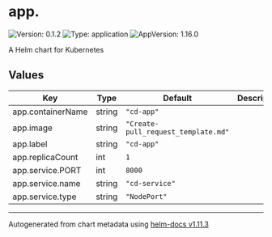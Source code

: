 # app.

![Version: 0.1.2](https://img.shields.io/badge/Version-0.1.2-informational?style=flat-square) ![Type: application](https://img.shields.io/badge/Type-application-informational?style=flat-square) ![AppVersion: 1.16.0](https://img.shields.io/badge/AppVersion-1.16.0-informational?style=flat-square)

A Helm chart for Kubernetes

## Values

| Key | Type | Default | Description |
|-----|------|---------|-------------|
| app.containerName | string | `"cd-app"` |  |
| app.image | string | `"Create-pull_request_template.md"` |  |
| app.label | string | `"cd-app"` |  |
| app.replicaCount | int | `1` |  |
| app.service.PORT | int | `8000` |  |
| app.service.name | string | `"cd-service"` |  |
| app.service.type | string | `"NodePort"` |  |

----------------------------------------------
Autogenerated from chart metadata using [helm-docs v1.11.3](https://github.com/norwoodj/helm-docs/releases/v1.11.3)
